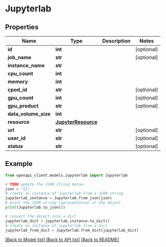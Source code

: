 # Jupyterlab


## Properties

Name | Type | Description | Notes
------------ | ------------- | ------------- | -------------
**id** | **int** |  | [optional] 
**job_name** | **str** |  | [optional] 
**instance_name** | **str** |  | 
**cpu_count** | **int** |  | 
**memory** | **int** |  | 
**cpod_id** | **str** |  | [optional] 
**gpu_count** | **int** |  | [optional] 
**gpu_product** | **str** |  | [optional] 
**data_volume_size** | **int** |  | 
**resource** | [**JupyterResource**](JupyterResource.md) |  | 
**url** | **str** |  | [optional] 
**user_id** | **str** |  | [optional] 
**status** | **str** |  | [optional] 

## Example

```python
from openapi_client.models.jupyterlab import Jupyterlab

# TODO update the JSON string below
json = "{}"
# create an instance of Jupyterlab from a JSON string
jupyterlab_instance = Jupyterlab.from_json(json)
# print the JSON string representation of the object
print(Jupyterlab.to_json())

# convert the object into a dict
jupyterlab_dict = jupyterlab_instance.to_dict()
# create an instance of Jupyterlab from a dict
jupyterlab_from_dict = Jupyterlab.from_dict(jupyterlab_dict)
```
[[Back to Model list]](../README.md#documentation-for-models) [[Back to API list]](../README.md#documentation-for-api-endpoints) [[Back to README]](../README.md)


